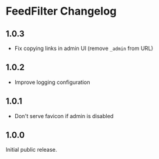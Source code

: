 # FeedFilter Changelog

## 1.0.3

* Fix copying links in admin UI (remove `_admin` from URL)

## 1.0.2

* Improve logging configuration

## 1.0.1

* Don't serve favicon if admin is disabled

## 1.0.0

Initial public release.

